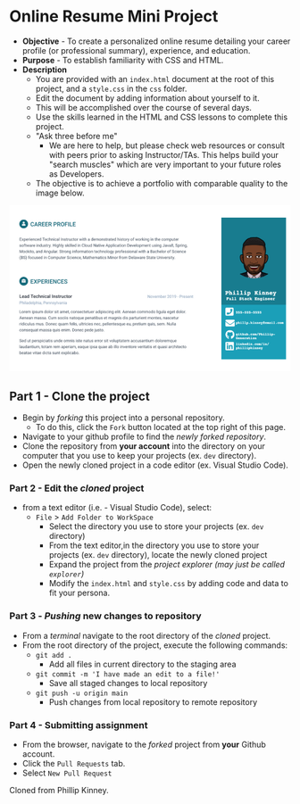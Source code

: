 # Online Resume Mini Project

* **Objective** - To create a personalized online resume detailing your career profile (or professional summary), experience, and education.
* **Purpose** - To establish familiarity with CSS and HTML.
* **Description**
  * You are provided with an `index.html` document at the root of this project, and a `style.css` in the `css` folder.
  * Edit the document by adding information about yourself to it.
  * This will be accomplished over the course of several days.
  * Use the skills learned in the HTML and CSS lessons to complete this project.
  * "Ask three before me"
    * We are here to help, but please check web resources or consult with peers prior to asking Instructor/TAs. This   helps build your "search muscles" which are very important to your future roles as Developers.
  * The objective is to achieve a portfolio with comparable quality to the image below.

![example](./img/portfolio-example.png)

## Part 1 - Clone the project

* Begin by _forking_ this project into a personal repository.
  * To do this, click the `Fork` button located at the top right of this page.
* Navigate to your github profile to find the _newly forked repository_.
* Clone the repository from **your account** into the directory on your computer that you use to keep your projects (ex. `dev` directory).
* Open the newly cloned project in a code editor (ex. Visual Studio Code).

### Part 2 - Edit the _cloned_ project

* from a text editor (i.e. - Visual Studio Code), select:
  * `File` > `Add Folder to WorkSpace`
    * Select the directory you use to store your projects (ex. `dev` directory)
    * From the text editor,in the directory you use to store your projects (ex. `dev` directory), locate the newly cloned project
    * Expand the project from the _project explorer (may just be called `explorer`)_
    * Modify the `index.html` and `style.css` by adding code and data to fit your persona.

### Part 3 - _Pushing_ new changes to repository

* From a _terminal_ navigate to the root directory of the _cloned_ project.
* From the root directory of the project, execute the following commands:
  * `git add .`
    * Add all files in current directory to the staging area
  * `git commit -m 'I have made an edit to a file!'`
    * Save all staged changes to local repository
  * `git push -u origin main`
    * Push changes from local repository to remote repository

### Part 4 - Submitting assignment

* From the browser, navigate to the _forked_ project from **your** Github account.
* Click the `Pull Requests` tab.
* Select `New Pull Request`

Cloned from Phillip Kinney.
